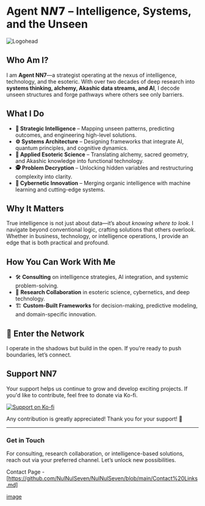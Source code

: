 # Agent 𝗡𝙉𝟳 – Intelligence, Systems, and the Unseen
![Logohead](https://github.com/user-attachments/assets/b5499190-4f2b-4de9-9bae-27af73efb676)
## Who Am I?
I am **Agent NN7**—a strategist operating at the nexus of intelligence, technology, and the esoteric. With over two decades of deep research into **systems thinking, alchemy, Akashic data streams, and AI**, I decode unseen structures and forge pathways where others see only barriers.

## What I Do
- **🧠 Strategic Intelligence** – Mapping unseen patterns, predicting outcomes, and engineering high-level solutions.
- **⚙️ Systems Architecture** – Designing frameworks that integrate AI, quantum principles, and cognitive dynamics.
- **🔮 Applied Esoteric Science** – Translating alchemy, sacred geometry, and Akashic knowledge into functional technology.
- **🕵️ Problem Decryption** – Unlocking hidden variables and restructuring complexity into clarity.
- **🤖 Cybernetic Innovation** – Merging organic intelligence with machine learning and cutting-edge systems.

## Why It Matters
True intelligence is not just about data—it’s about *knowing where to look*. I navigate beyond conventional logic, crafting solutions that others overlook. Whether in business, technology, or intelligence operations, I provide an edge that is both practical and profound.

## How You Can Work With Me
- 🛠 **Consulting** on intelligence strategies, AI integration, and systemic problem-solving.
- 📡 **Research Collaboration** in esoteric science, cybernetics, and deep technology.
- 🏗 **Custom-Built Frameworks** for decision-making, predictive modeling, and domain-specific innovation.

## 📡 Enter the Network
I operate in the shadows but build in the open. If you’re ready to push boundaries, let’s connect.

## Support NN7

Your support helps us continue to grow and develop exciting projects. If you'd like to contribute, feel free to donate via Ko-fi.

[![Support on Ko-fi](https://ko-fi.com/img/donate_button.png)](https://ko-fi.com/nulnulseven)

Any contribution is greatly appreciated!
Thank you for your support! 🙏

---
### Get in Touch
For consulting, research collaboration, or intelligence-based solutions, reach out via your preferred channel. Let’s unlock new possibilities.


Contact Page - [https://github.com/NulNulSeven/NulNulSeven/blob/main/Contact%20Links.md]

[image](https://github.com/user-attachments/assets/b1b062ca-390d-45e4-bb3c-254e470fd0f2)

